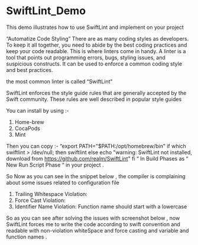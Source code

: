 # SwiftLint_Demo
This demo illustrates how to use SwiftLint and implement on your project

“Automatize Code Styling” 
There are as many coding styles as developers. To keep it all together, you need to abide by the best coding practices and keep your code readable.
This is where linters come in handy.
A linter is a tool that points out programming errors, bugs, styling issues, and suspicious constructs. It can be used to enforce a common coding style and best practices. 

the most common linter is called “SwiftLint” 

SwiftLint enforces the style guide rules that are generally accepted by the Swift community. These rules are well described in popular style guides

You can install by using :- 
1. Home-brew
2. CocaPods
3. Mint

Then you can copy :- 
“export PATH="$PATH:/opt/homebrew/bin"
if which swiftlint > /dev/null; then
  swiftlint
else
  echo "warning: SwiftLint not installed, download from https://github.com/realm/SwiftLint"
fi
“
In Build Phases  as “ New Run Script Phase “ in your project . 


So Now as you can see in the snippet below , the compiler is complaining about some issues related to configuration file 
1. Trailing Whitespace Violation:
2. Force Cast Violation: 
3. Identifier Name Violation:  Function name should start with a lowercase 

So as you can see after solving the issues with screenshot below , now SwiftLint forces me to write the code according to swift convention and readable with non-violation whiteSpace and force casting and variable and function names . 
